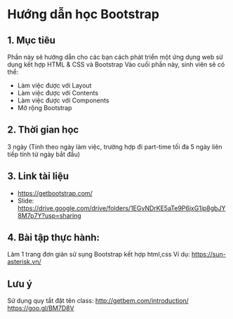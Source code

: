 # Hướng dẫn học Bootstrap
## 1. Mục tiêu
Phần này sẽ hướng dẫn cho các bạn cách phát triển một ứng dụng web sử dụng kết hợp HTML & CSS và Bootstrap
Vào cuối phần này, sinh viên sẽ có thể:

  - Làm việc được với Layout
  - Làm việc được với Contents
  - Làm việc được với Components
  - Mở rộng Bootstrap 

## 2. Thời gian học
3 ngày (Tính theo ngày làm việc, trường hợp đi part-time tối đa 5 ngày liên tiếp tính từ ngày bắt đầu)
## 3. Link tài liệu
- https://getbootstrap.com/
- Slide: https://drive.google.com/drive/folders/1EGvNDrKE5aTe9P6jxG1ip8gbJY8M7p7Y?usp=sharing
## 4. Bài tập thực hành: 
Làm 1 trang đơn giản sử sụng Bootstrap kết hợp html,css 
Ví dụ: https://sun-asterisk.vn/

## Lưu ý
Sử dụng quy tắt đặt tên class: 
http://getbem.com/introduction/
https://goo.gl/BM7D8V
